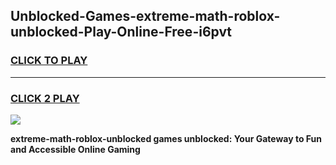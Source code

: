 
## Unblocked-Games-extreme-math-roblox-unblocked-Play-Online-Free-i6pvt
<h3>
<a href="https://premium76.site?title=extreme-math-roblox-unblocked&ref=26A">CLICK TO PLAY</a></h3>
<hr>

<h3>
<a href="https://premium76.site?title=extreme-math-roblox-unblocked&ref=26A">CLICK 2 PLAY</a>
  
</h3>

<a href="https://premium76.site?title=extreme-math-roblox-unblocked&ref=26A"><img src="https://clearcache.store/games.png"></a>


**extreme-math-roblox-unblocked games unblocked: Your Gateway to Fun and Accessible Online Gaming**
